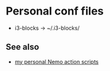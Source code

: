 # Personal conf files

  * i3-blocks -> ~/.i3-blocks/

## See also

  * [my personal Nemo action scripts](https://github.com/brunetton/nemo-actions)

